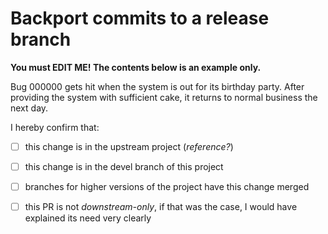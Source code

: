 # Backport commits to a release branch

**You must EDIT ME! The contents below is an example only.**

Bug 000000 gets hit when the system is out for its birthday party. After
providing the system with sufficient cake, it returns to normal business the
next day.

I hereby confirm that:

- [ ] this change is in the upstream project (*reference?*)
- [ ] this change is in the devel branch of this project
- [ ] branches for higher versions of the project have this change merged
- [ ] this PR is not *downstream-only*, if that was the case, I would have
  explained its need very clearly

